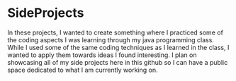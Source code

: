 # SideProjects
In these projects, I wanted to create something where I practiced some of the coding aspects I was learning through my java programming class. While I used some of the same coding techniques as I learned in the class, I wanted to apply them towards ideas I found interesting. I plan on showcasing all of my side projects here in this github so I can have a public space dedicated to what I am currently working on. 
